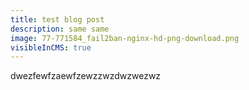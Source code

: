 ```yaml
---
title: test blog post
description: same same
image: 77-771584_fail2ban-nginx-hd-png-download.png
visibleInCMS: true
---
```

dwezfewfzaewfzewzzwzdwzwezwz
